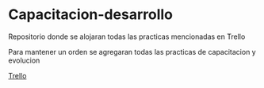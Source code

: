 # Capacitacion-desarrollo
Repositorio donde se alojaran todas las practicas mencionadas en Trello 

Para mantener un orden se agregaran todas las practicas de capacitacion y evolucion 

[Trello](https://trello.com/b/1E6JRT2o/sector-7g-proyectos-2018)
